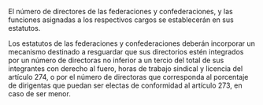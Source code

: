 El número de directores de las federaciones y confederaciones, y las funciones asignadas a los respectivos cargos se establecerán en sus estatutos.

Los estatutos de las federaciones y confederaciones deberán incorporar un mecanismo destinado a resguardar que sus directorios estén integrados por un número de directoras no inferior a un tercio del total de sus integrantes con derecho al fuero, horas de trabajo sindical y licencia del artículo 274, o por el número de directoras que corresponda al porcentaje de dirigentas que puedan ser electas de conformidad al artículo 273, en caso de ser menor.